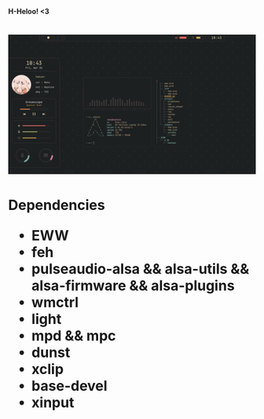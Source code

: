 <p>
  <b> H-Heloo! <3 </b><br>
  <h1 align: "center"> <img src="https://github.com/N3k0Ch4n/.files/blob/main/screenshot.png"> <h1>
</p>
Dependencies
  
  * EWW
  * feh
  * pulseaudio-alsa && alsa-utils && alsa-firmware && alsa-plugins
  * wmctrl
  * light
  * mpd && mpc
  * dunst
  * xclip
  * base-devel
  * xinput 
